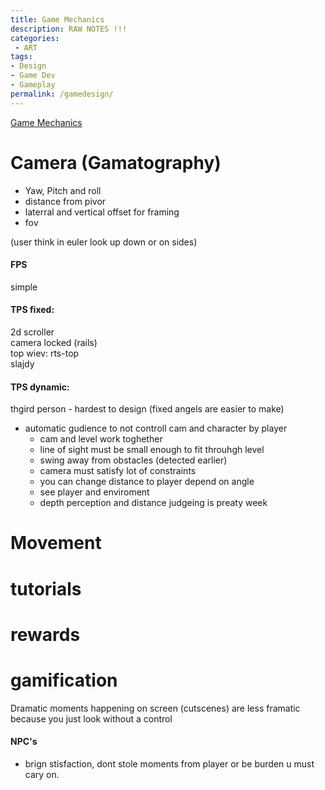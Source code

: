 ```yaml
---
title: Game Mechanics
description: RAW NOTES !!!
categories:
 - ART
tags:
- Design
- Game Dev
- Gameplay
permalink: /gamedesign/
---
```



[Game Mechanics](/gamemechanics/)






# Camera (Gamatography)

- Yaw, Pitch and roll
- distance from pivor
- laterral and vertical offset for framing
- fov

(user think in euler look up down or on sides)

####  FPS
simple

####  TPS fixed:
2d scroller   
camera locked  (rails)    
top wiev: rts-top   
slajdy   

####  TPS dynamic:
thgird person - hardest to design  (fixed angels are easier to make)
- automatic gudience to not controll cam and character by player
   - cam and level work toghether
   - line of sight must be small enough to fit throuhgh level
   - swing away from obstacles (detected earlier)
   - camera must satisfy lot of constraints
   - you can change distance to player depend on angle
   - see player and enviroment
   - depth perception and distance judgeing is preaty week

# Movement

# tutorials
# rewards


# gamification


Dramatic moments happening  on screen (cutscenes) are less framatic because you just look without a control



#### NPC's
- brign stisfaction, dont stole moments from player or be burden u must cary on.
